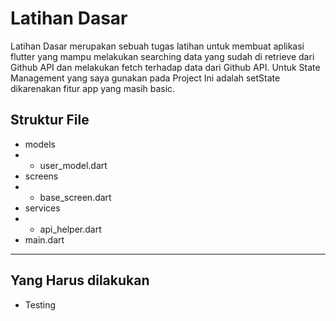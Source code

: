 # Latihan Dasar



Latihan Dasar merupakan sebuah tugas latihan untuk membuat aplikasi flutter yang mampu melakukan searching data yang sudah di retrieve dari Github API dan melakukan fetch terhadap data dari Github API. Untuk State Management yang saya gunakan pada Project Ini adalah setState dikarenakan fitur app yang masih basic.

## Struktur File

- models
- - user_model.dart
- screens
- - base_screen.dart
- services
- - api_helper.dart
- main.dart

___

## Yang Harus dilakukan
- Testing 